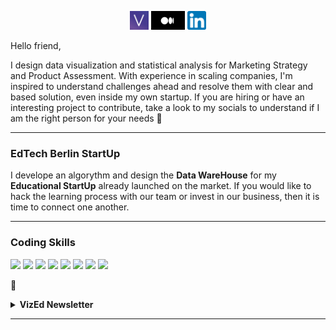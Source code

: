 <p align='center'>
<a href="https://www.vizedex.com/"><img height="30" src="https://github.com/DataStrander/DataStrander/blob/main/icon/vized_purple_logo.jpg?raw=true"></a>
<a href="https://medium.com/@matteo_gevi"><img height="30" src="https://github.com/DataStrander/DataStrander/blob/main/icon/medium_logo.jpg?raw=true"></a>
<a href="https://www.linkedin.com/in/matteo-gevi/"><img height="30" src="https://github.com/DataStrander/DataStrander/blob/main/icon/linkedin.png?raw=true"></a>
</p>

Hello friend,

I design data visualization and statistical analysis for Marketing Strategy and Product Assessment. With experience in scaling companies, I'm inspired to understand challenges ahead and resolve them with clear and based solution, even inside my own startup. If you are hiring or have an interesting project to contribute, take a look to my socials to understand if I am the right person for your needs 💌

  ---
  
### EdTech Berlin StartUp

I develope an algorythm and design the **Data WareHouse** for my **Educational StartUp** already launched on the market. If you would like to hack the learning process with our team or invest in our business, then it is time to connect one another.

 ---

### Coding Skills

![](https://img.shields.io/badge/Code-Python-informational?style=flat&logo=#3776AB&logoColor=white&color=2bbc8a)
![](https://img.shields.io/badge/DB-PostgreeSQL-informational?style=flat&logo=#4169E1&logoColor=white&color=2bbc8a)
![](https://img.shields.io/badge/OS-Linux-informational?style=flat&logo=#FCC624&logoColor=white&color=2bbc8a)
![](https://img.shields.io/badge/Shell-Bash-informational?style=flat&logo=#4EAA25&logoColor=white&color=2bbc8a)
![](https://img.shields.io/badge/BI-Tableau-informational?style=flat&logo=#E97627&logoColor=white&color=2bbc8a)
![](https://img.shields.io/badge/Cloud-AWS-informational?style=flat&logo=#232F3E&logoColor=white&color=2bbc8a)
![](https://img.shields.io/badge/Dev-Docker-informational?style=flat&logo=#2496ED&logoColor=white&color=2bbc8a)
![](https://img.shields.io/badge/Dev-VisualStudio-informational?style=flat&logo=#5C2D91&logoColor=white&color=2bbc8a)

💌
<details>
 <summary><strong> VizEd Newsletter</strong></summary>
 <a href="https://www.vizedex.com/blog-new/"><img width="400" src="https://www.vizedex.com/blog-new/"></a>
 
</details>

---
